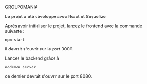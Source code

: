 GROUPOMANIA

Le projet a été développé avec React et Sequelize

Après avoir initialiser le projet, lancez le frontend avec la commande suivante :

`npm start`

il devrait s'ouvrir sur le port 3000.

Lancez le backend grâce à 

`nodemon server`

ce dernier devrait s'ouvrir sur le port 8080.